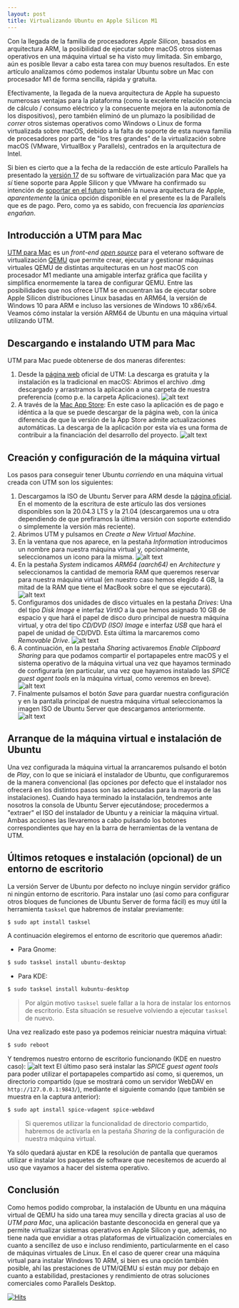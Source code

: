 ```yaml
---
layout: post
title: Virtualizando Ubuntu en Apple Silicon M1
---
```


Con la llegada de la familia de procesadores *Apple Silicon*, basados en arquitectura ARM, la posibilidad de ejecutar sobre macOS otros sistemas operativos en una máquina virtual se ha visto muy limitada. Sin embargo, aún es posible llevar a cabo esta tarea con muy buenos resultados. En este artículo analizamos cómo podemos instalar Ubuntu sobre un Mac con procesador M1 de forma sencilla, rápida y gratuita.

Efectivamente, la llegada de la nueva arquitectura de Apple ha supuesto numerosas ventajas para la plataforma (como la excelente relación potencia de cálculo / consumo eléctrico y la consecuente mejora en la autonomía de los dispositivos), pero también eliminó de un plumazo la posibilidad de *correr* otros sistemas operativos como Windows o Linux de forma virtualizada sobre macOS, debido a la falta de soporte de esta nueva familia de procesadores por parte de "los tres grandes" de la virtualización sobre macOS (VMware, VirtualBox y Parallels), centrados en la arquitectura de Intel.

Si bien es cierto que a la fecha de la redacción de este artículo Parallels ha presentado la [versión 17](https://www.parallels.com/es/products/desktop/whats-new/) de su software de virtualización para Mac que ya *sí* tiene soporte para Apple Silicon y que VMware ha confirmado su intención de [soportar en el futuro](https://blogs.vmware.com/teamfusion/2021/04/fusion-on-apple-silicon-progress-update.html) también la nueva arquitectura de Apple, *aparentemente* la única opción disponible en el presente es la de Parallels que es de pago. Pero, como ya es sabido, con frecuencia *las apariencias engañan*.

## Introducción a UTM para Mac
[UTM para Mac](https://mac.getutm.app) es un *front-end* *[open source](https://github.com/utmapp/UTM)* para el veterano software de virtualización [QEMU](https://www.qemu.org) que permite crear, ejecutar y gestionar máquinas virtuales QEMU de distintas arquitecturas en un *host* macOS con procesador M1 mediante una amigable interfaz gráfica que facilita y simplifica enormemente la tarea de configurar QEMU. Entre las posibilidades que nos ofrece UTM se encuentran las de ejecutar sobre Apple Silicon distribuciones Linux basadas en ARM64, la versión de Windows 10 para ARM e incluso las versiones de Windows 10 x86/x64. Veamos cómo instalar la versión ARM64 de Ubuntu en una máquina virtual utilizando UTM.

## Descargando e instalando UTM para Mac
UTM para Mac puede obtenerse de dos maneras diferentes:
1. Desde la [página web](https://mac.getutm.app) oficial de UTM:
   La descarga es gratuita y la instalación es la tradicional en macOS: Abrimos el archivo .dmg descargado y arrastramos la aplicación a una carpeta de nuestra preferencia (como p.e. la carpeta Aplicaciones).
![alt text](https://pointertovoid.github.io/images/2021-09-06-UTM.png "Contenido de UTM.dmg")
2. A través de la [Mac App Store](https://apps.apple.com/es/app/utm-virtual-machines/id1538878817?mt=12): En este caso la aplicación es de pago e idéntica a la que se puede descargar de la página web, con la única diferencia de que la versión de la App Store admite actualizaciones automáticas. La descarga de la aplicación por esta vía es una forma de contribuir a la financiación del desarrollo del proyecto.
![alt text](https://pointertovoid.github.io/images/2021-09-06-UTM-2.png "UTM en la Mac App Store")

## Creación y configuración de la máquina virtual
Los pasos para conseguir tener Ubuntu *corriendo* en una máquina virtual creada con UTM son los siguientes:
1. Descargamos la ISO de Ubuntu Server para ARM desde la [página oficial](https://ubuntu.com/download/server/arm). En el momento de la escritura de este artículo las dos versiones disponibles son la 20.04.3 LTS y la 21.04 (descargaremos una u otra dependiendo de que prefiramos la última versión con soporte extendido o simplemente la versión más reciente).
2. Abrimos UTM y pulsamos en *Create a New Virtual Machine*.
3. En la ventana que nos aparece, en la pestaña *Information* introducimos un nombre para nuestra máquina virtual y, opcionalmente, seleccionamos un icono para la misma.
![alt text](https://pointertovoid.github.io/images/2021-09-06-UTM-3.png "Nombramos nuestra máquina virtual")
4. En la pestaña *System* indicamos *ARM64 (aarch64)* en *Architecture* y seleccionamos la cantidad de memoria RAM que queremos reservar para nuestra máquina virtual (en nuestro caso hemos elegido 4 GB, la mitad de la RAM que tiene el MacBook sobre el que se ejecutará).
![alt text](https://pointertovoid.github.io/images/2021-09-06-UTM-4.png "Configuramos la arquitectura y la cantidad de RAM")
5. Configuramos dos unidades de disco virtuales en la pestaña *Drives*: Una del tipo *Disk Image* e interfaz *VirtIO* a la que hemos asignado 10 GB de espacio y que hará el papel de disco duro principal de nuestra máquina virtual, y otra del tipo *CD/DVD (ISO) Image* e interfaz *USB* que hará el papel de unidad de CD/DVD. Esta última la marcaremos como *Removable Drive*. 
![alt text](https://pointertovoid.github.io/images/2021-09-06-UTM-5.png "Configuración de las unidades de disco virtuales de la máquina virtual")
6. A continuación, en la pestaña *Sharing* activaremos *Enable Clipboard Sharing* para que podamos compartir el portapapeles entre macOS y el sistema operativo de la máquina virtual una vez que hayamos terminado de configurarla (en particular, una vez que hayamos instalado las *SPICE guest agent tools* en la máquina virtual, como veremos en breve).
![alt text](https://pointertovoid.github.io/images/2021-09-06-UTM-6.png "Configuración del uso compartido del portapapeles")
7. Finalmente pulsamos el botón *Save* para guardar nuestra configuración y en la pantalla principal de nuestra máquina virtual seleccionamos la imagen ISO de Ubuntu Server que descargamos anteriormente.
![alt text](https://pointertovoid.github.io/images/2021-09-06-UTM-7.png "Seleccionamos la ISO de Ubuntu")

## Arranque de la máquina virtual e instalación de Ubuntu
Una vez configurada la máquina virtual la arrancaremos pulsando el botón de *Play*, con lo que se iniciará el instalador de Ubuntu, que configuraremos de la manera convencional (las opciones por defecto que el instalador nos ofrecerá en los distintos pasos son las adecuadas para la mayoría de las instalaciones). Cuando haya terminado la instalación, tendremos ante nosotros la consola de Ubuntu Server ejecutándose; procedermos a "extraer" el ISO del instalador de Ubuntu y a reiniciar la máquina virtual. Ambas acciones las llevaremos a cabo pulsando los botones correspondientes que hay en la barra de herramientas de la ventana de UTM.

## Últimos retoques e instalación (opcional) de un entorno de escritorio
La versión Server de Ubuntu por defecto no incluye ningún servidor gráfico ni ningún entorno de escritorio. Para instalar uno (así como para configurar otros bloques de funciones de Ubuntu Server de forma fácil) es muy útil la herramienta `tasksel` que habremos de instalar previamente:
```bash
$ sudo apt install tasksel
```
A continuación elegiremos el entorno de escritorio que queremos añadir:
- Para Gnome:
```bash
$ sudo tasksel install ubuntu-desktop
```
- Para KDE:
```bash
$ sudo tasksel install kubuntu-desktop
```
> Por algún motivo `tasksel` suele fallar a la hora de instalar los entornos de escritorio. Esta situación se resuelve volviendo a ejecutar `tasksel` de nuevo.

Una vez realizado este paso ya podemos reiniciar nuestra máquina virtual:
```bash
$ sudo reboot
```
Y tendremos nuestro entorno de escritorio funcionando (KDE en nuestro caso):
![alt text](https://pointertovoid.github.io/images/2021-09-06-UTM-8.png "Ubuntu con escritorio KDE en nuestra máquina virtual")
El último paso será instalar las *SPICE guest agent tools* para poder utilizar el portapapeles compartido así como, si queremos, un directorio compartido (que se mostrará como un servidor WebDAV en `http://127.0.0.1:9843/`), mediante el siguiente comando (que también se muestra en la captura anterior):
```bash
$ sudo apt install spice-vdagent spice-webdavd
```
> Si queremos utilizar la funcionalidad de directorio compartido, habremos de activarla en la pestaña *Sharing* de la configuración de nuestra máquina virtual.

Ya sólo quedará ajustar en KDE la resolución de pantalla que queramos utilizar e instalar los paquetes de software que necesitemos de acuerdo al uso que vayamos a hacer del sistema operativo.
## Conclusión
Como hemos podido comprobar, la instalación de Ubuntu en una máquina virtual de QEMU ha sido una tarea muy sencilla y directa gracias al uso de *UTM para Mac*, una aplicación bastante desconocida en general que ya permite virtualizar sistemas operativos en Apple Silicon y que, además, no tiene nada que envidiar a otras plataformas de virtualización comerciales en cuanto a sencillez de uso e incluso rendimiento, particularmente en el caso de máquinas virtuales de Linux. En el caso de querer crear una máquina virtual para instalar Windows 10 ARM, si bien es una opción también posible, ahí las prestaciones de UTM/QEMU sí están muy por debajo en cuanto a estabilidad, prestaciones y rendimiento de otras soluciones comerciales como Parallels Desktop.

[![Hits](https://hits.seeyoufarm.com/api/count/incr/badge.svg?url=https%3A%2F%2Fpointertovoid.github.io%2FVirtualizando-Ubuntu-en-Apple-Silicon-M1%2F&count_bg=%2379C83D&title_bg=%23555555&icon=&icon_color=%23E7E7E7&title=hits&edge_flat=false)](https://hits.seeyoufarm.com)
